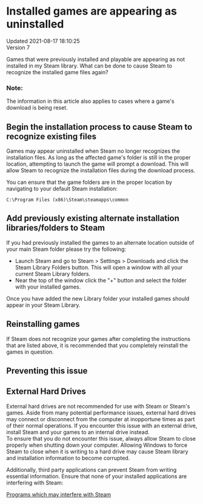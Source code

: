 # Installed games are appearing as uninstalled
Updated 2021-08-17 18:10:25  
Version 7  

Games that were previously installed and playable are appearing as not installed in my Steam library. What can be done to cause Steam to recognize the installed game files again?  
  
  ### Note:
The information in this article also applies to cases where a game's download is being reset.  
  
## Begin the installation process to cause Steam to recognize existing files
Games may appear uninstalled when Steam no longer recognizes the installation files. As long as the affected game's folder is still in the proper location, attempting to launch the game will prompt a download. This will allow Steam to recognize the installation files during the download process.  
  
You can ensure that the game folders are in the proper location by navigating to your default Steam installation:  
  
`C:\Program Files (x86)\Steam\steamapps\common`  
  
##   
## Add previously existing alternate installation libraries/folders to Steam
If you had previously installed the games to an alternate location outside of your main Steam folder please try the following:  
  

* Launch Steam and go to Steam > Settings > Downloads and click the Steam Library Folders button. This will open a window with all your current Steam Library folders.
* Near the top of the window click the "+" button and select the folder with your installed games.

  
Once you have added the new Library folder your installed games should appear in your Steam Library.  
  
## Reinstalling games
If Steam does not recognize your games after completing the instructions that are listed above, it is recommended that you completely reinstall the games in question.  
  
  
## Preventing this issue
  ## External Hard Drives
External hard drives are not recommended for use with Steam or Steam's games. Aside from many potential performance issues, external hard drives may connect or disconnect from the computer at inopportune times as part of their normal operations. If you encounter this issue with an external drive, install Steam and your games to an internal drive instead.  
To ensure that you do not encounter this issue, always allow Steam to close properly when shutting down your computer. Allowing Windows to force Steam to close when it is writing to a hard drive may cause Steam library and installation information to become corrupted.  
  
Additionally, third party applications can prevent Steam from writing essential information. Ensure that none of your installed applications are interfering with Steam:  
  
[Programs which may interfere with Steam](https://help.steampowered.com/en/faqs/view/1F39-DCB4-FF28-5748)